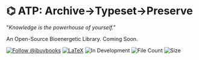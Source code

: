# ⌬ ATP: Archive→Typeset→Preserve

"*Knowledge is the powerhouse of yourself."*

An Open-Source Bioenergetic Library. Coming Soon.

[![Follow @ibuybooks](https://img.shields.io/badge/Follow%20%40ibuybooks-000000?logo=X&logoColor=white&style=for-the-badge)](https://x.com/ibuybooks)
[![LaTeX](https://img.shields.io/badge/LaTeX-008080?style=for-the-badge&logo=latex&logoColor=white)](#)
![In Development](https://img.shields.io/badge/In%20Development-Active-6B7280?style=for-the-badge&colorA=111111&colorB=6B7280)
![File Count](https://img.shields.io/github/directory-file-count/ibuybooks/ATP?style=for-the-badge&colorA=111111&colorB=6B7280&logo=file&logoColor=white)
![Size](https://img.shields.io/github/repo-size/ibuybooks/ATP?label=Size&style=for-the-badge&colorA=111111&colorB=6B7280&logo=archive&logoColor=white)
